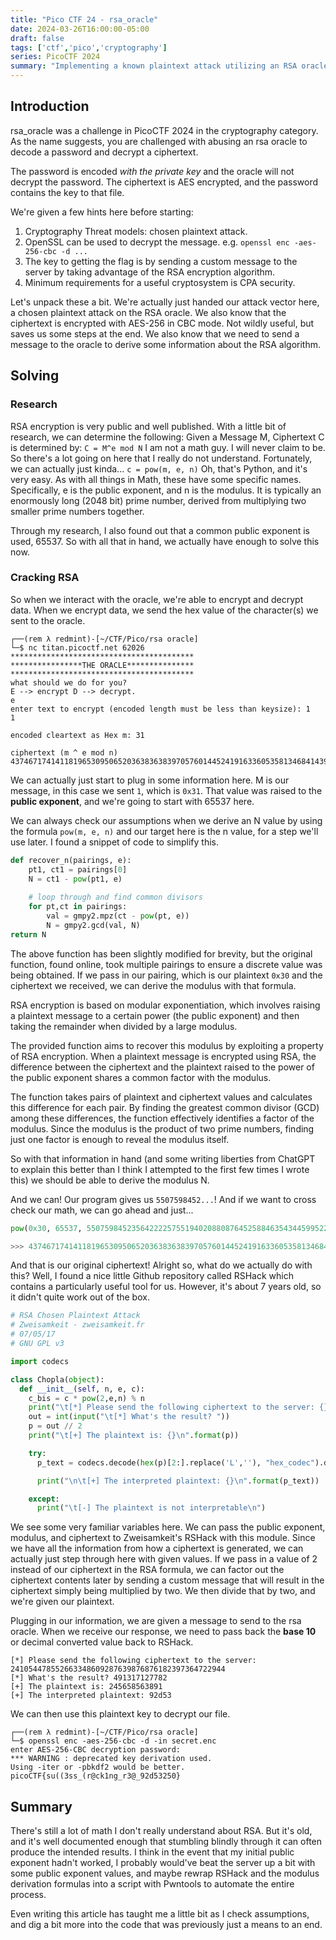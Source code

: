 ```yaml
---
title: "Pico CTF 24 - rsa_oracle"
date: 2024-03-26T16:00:00-05:00
draft: false
tags: ['ctf','pico','cryptography']
series: PicoCTF 2024
summary: "Implementing a known plaintext attack utilizing an RSA oracle."
---
```


## Introduction

rsa_oracle was a challenge in PicoCTF 2024 in the cryptography category. As the name suggests, you are challenged with abusing an rsa oracle to decode a password and decrypt a ciphertext.

The password is encoded *with the private key* and the oracle will not decrypt the password. The ciphertext is AES encrypted, and the password contains the key to that file.

We're given a few hints here before starting:

1. Cryptography Threat models: chosen plaintext attack.
2. OpenSSL can be used to decrypt the message. e.g. `openssl enc -aes-256-cbc -d ...`
3. The key to getting the flag is by sending a custom message to the server by taking advantage of the RSA encryption algorithm.
4. Minimum requirements for a useful cryptosystem is CPA security.

Let's unpack these a bit. We're actually just handed our attack vector here, a chosen plaintext attack on the RSA oracle. We also know that the ciphertext is encrypted with AES-256 in CBC mode. Not wildly useful, but saves us some steps at the end. We also know that we need to send a message to the oracle to derive some information about the RSA algorithm.

## Solving

### Research

RSA encryption is very public and well published. With a little bit of research, we can determine the following:
Given a Message M, Ciphertext C is determined by: `C = M^e mod N`
I am not a math guy. I will never claim to be. So there's a lot going on here that I really do not understand. Fortunately, we can actually just kinda...
`c = pow(m, e, n)`
Oh, that's Python, and it's very easy. As with all things in Math, these have some specific names. Specifically, e is the public exponent, and n is the modulus. It is typically an enormously long (2048 bit) prime number, derived from multiplying two smaller prime numbers together.

Through my research, I also found out that a common public exponent is used, 65537.
So with all that in hand, we actually have enough to solve this now.

### Cracking RSA

So when we interact with the oracle, we're able to encrypt and decrypt data. When we encrypt data, we send the hex value of the character(s) we sent to the oracle.

```plaintext
┌──(rem λ redmint)-[~/CTF/Pico/rsa oracle]
└─$ nc titan.picoctf.net 62026
*****************************************
****************THE ORACLE***************
*****************************************
what should we do for you? 
E --> encrypt D --> decrypt. 
e
enter text to encrypt (encoded length must be less than keysize): 1
1

encoded cleartext as Hex m: 31

ciphertext (m ^ e mod n) 4374671741411819653095065203638363839705760144524191633605358134684143978321095859047126585649272872908765432040943055399247499744070371810470682366100689
```

We can actually just start to plug in some information here. M is our message, in this case we sent `1`, which is `0x31`. That value was raised to the **public exponent**, and we're going to start with 65537 here.

We can always check our assumptions when we derive an N value by using the formula `pow(m, e, n)` and our target here is the n value, for a step we'll use later.  I found a snippet of code to simplify this.

```python
def recover_n(pairings, e):
    pt1, ct1 = pairings[0]
    N = ct1 - pow(pt1, e)
    
    # loop through and find common divisors
    for pt,ct in pairings:
        val = gmpy2.mpz(ct - pow(pt, e))
        N = gmpy2.gcd(val, N)
return N
```

The above function has been slightly modified for brevity, but the original function, found online, took multiple pairings to ensure a discrete value was being obtained. If we pass in our pairing, which is our plaintext `0x30` and the ciphertext we received, we can derive the modulus with that formula.

RSA encryption is based on modular exponentiation, which involves raising a plaintext message to a certain power (the public exponent) and then taking the remainder when divided by a large modulus.

The provided function aims to recover this modulus by exploiting a property of RSA encryption. When a plaintext message is encrypted using RSA, the difference between the ciphertext and the plaintext raised to the power of the public exponent shares a common factor with the modulus.

The function takes pairs of plaintext and ciphertext values and calculates this difference for each pair. By finding the greatest common divisor (GCD) among these differences, the function effectively identifies a factor of the modulus. Since the modulus is the product of two prime numbers, finding just one factor is enough to reveal the modulus itself.

So with that information in hand (and some writing liberties from ChatGPT to explain this better than I think I attempted to the first few times I wrote this) we should be able to derive the modulus N.

And we can! Our program gives us `5507598452...`! And if we want to cross check our math, we can go ahead and just...

```python
pow(0x30, 65537, 5507598452356422225755194020880876452588463543445995226287547479009566151786764261801368190219042978883834809435145954028371516656752643743433517325277971)

>>> 4374671741411819653095065203638363839705760144524191633605358134684143978321095859047126585649272872908765432040943055399247499744070371810470682366100689
```

And that is our original ciphertext! Alright so, what do we actually do with this? Well, I found a nice little Github repository called RSHack which contains a particularly useful tool for us. However, it's about 7 years old, so it didn't quite work out of the box.

```python
# RSA Chosen Plaintext Attack
# Zweisamkeit - zweisamkeit.fr
# 07/05/17
# GNU GPL v3

import codecs

class Chopla(object):
  def __init__(self, n, e, c):
    c_bis = c * pow(2,e,n) % n
    print("\t[*] Please send the following ciphertext to the server: {}\n".format(c_bis))
    out = int(input("\t[*] What's the result? "))
    p = out // 2
    print("\t[+] The plaintext is: {}\n".format(p))

    try:
      p_text = codecs.decode(hex(p)[2:].replace('L',''), "hex_codec").decode('utf-8')

      print("\n\t[+] The interpreted plaintext: {}\n".format(p_text))

    except:
      print("\t[-] The plaintext is not interpretable\n")
```

We see some very familiar variables here. We can pass the public exponent, modulus, and ciphertext to Zweisamkeit's RSHack with this module. Since we have all the information from how a ciphertext is generated, we can actually just step through here with given values. If we pass in a value of 2 instead of our ciphertext in the RSA formula, we can factor out the ciphertext contents later by sending a custom message that will result in the ciphertext simply being multiplied by two. We then divide that by two, and we're given our plaintext.

Plugging in our information, we are given a message to send to the rsa oracle. When we receive our response, we need to pass back the **base 10** or decimal converted value back to RSHack.

```plaintext
[*] Please send the following ciphertext to the server: 241054478552663348609287639876876182397364722944
[*] What's the result? 491317127782
[+] The plaintext is: 245658563891
[+] The interpreted plaintext: 92d53
```

We can then use this plaintext key to decrypt our file.

```plaintext
┌──(rem λ redmint)-[~/CTF/Pico/rsa oracle]
└─$ openssl enc -aes-256-cbc -d -in secret.enc
enter AES-256-CBC decryption password:
*** WARNING : deprecated key derivation used.
Using -iter or -pbkdf2 would be better.
picoCTF{su((3ss_(r@ck1ng_r3@_92d53250}   
```

## Summary

There's still a lot of math I don't really understand about RSA. But it's old, and it's well documented enough that stumbling blindly through it can often produce the intended results. I think in the event that my initial public exponent hadn't worked, I probably would've beat the server up a bit with some public exponent values, and maybe rewrap RSHack and the modulus derivation formulas into a script with Pwntools to automate the entire process.

Even writing this article has taught me a little bit as I check assumptions, and dig a bit more into the code that was previously just a means to an end.

